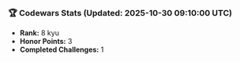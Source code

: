 ### 🏆 Codewars Stats (Updated: 2025-10-30 09:10:00 UTC)

- **Rank:** 8 kyu
- **Honor Points:** 3
- **Completed Challenges:** 1
